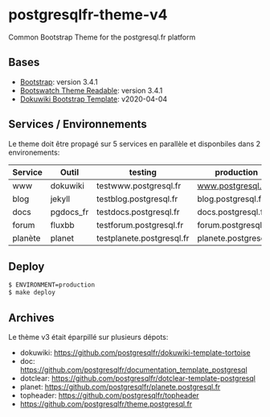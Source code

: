 # postgresqlfr-theme-v4
Common Bootstrap Theme for the postgresql.fr platform

## Bases

* [Bootstrap](https://getbootstrap.com/): version 3.4.1
* [Bootswatch Theme Readable](https://bootswatch.com/3/readable/): version 3.4.1
* [Dokuwiki Bootstrap Template](https://www.dokuwiki.org/template:bootstrap3): v2020-04-04 


## Services / Environnements

Le theme doit être propagé sur 5 services en parallèle et disponbiles dans 2 
environements:

| Service | Outil     | testing                     | production            |
| ------- | --------- |---------------------------- | --------------------- |
| www     | dokuwiki  | testwww.postgresql.fr       | www.postgresql.fr     |
| blog    | jekyll    | testblog.postgresql.fr      | blog.postgresql.fr    |
| docs    | pgdocs_fr | testdocs.postgresql.fr      | docs.postgresql.fr    |
| forum   | fluxbb    | testforum.postgresql.fr     | forum.postgresql.fr   |
| planète | planet    | testplanete.postgresql.fr   | planete.postgresql.fr |

## Deploy

```bash
$ ENVIRONMENT=production
$ make deploy 
```


## Archives

Le thème v3 était éparpillé sur plusieurs dépots:

* dokuwiki: https://github.com/postgresqlfr/dokuwiki-template-tortoise
* doc: https://github.com/postgresqlfr/documentation_template_postgresql
* dotclear: https://github.com/postgresqlfr/dotclear-template-postgresql
* planet: https://github.com/postgresqlfr/planete.postgresql.fr
* topheader: https://github.com/postgresqlfr/topheader
* https://github.com/postgresqlfr/theme.postgresql.fr
